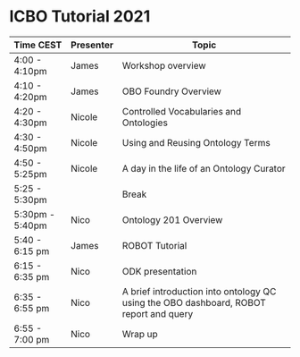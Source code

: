 # ICBO Tutorial 2021

| Time CEST           | Presenter | Topic                                                                                                                                                                       |
|-----------------|-----------|-----------------------------------------------------------------------------------------------------------------------------------------------------------------------------|
| 4:00 - 4:10pm   | James     | Workshop overview                                                                                                                                                           |
| 4:10 - 4:20pm   | James     | OBO Foundry Overview                                                                                                                                                        |
| 4:20 - 4:30pm   | Nicole    | Controlled Vocabularies and Ontologies                                                                                                                                      |
| 4:30 - 4:50pm   | Nicole    | Using and Reusing Ontology Terms                                                         |
| 4:50 - 5:25pm   | Nicole    | A day in the life of an Ontology Curator |
| 5:25 - 5:30pm   |     |    Break                                                                                                                                                                          |
| 5:30pm - 5:40pm | Nico      | Ontology 201 Overview                                                                                         |
| 5:40 - 6:15 pm  | James     | ROBOT Tutorial                                                                                                                                                              |
| 6:15 - 6:35 pm  | Nico      | ODK presentation                                                                                                                                                            |
| 6:35 - 6:55 pm  | Nico      | A brief introduction into ontology QC using the OBO dashboard, ROBOT report and query                                                                                       |
| 6:55 - 7:00 pm  | Nico      | Wrap up                                                                                                                                                                     |
